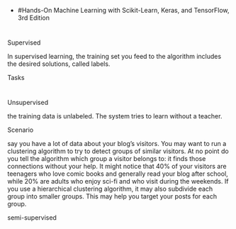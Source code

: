 - #Hands-On Machine Learning with Scikit-Learn, Keras, and TensorFlow, 3rd Edition
#
Supervised


In supervised learning, the training set you feed to the algorithm includes the desired solutions, called labels.


Tasks
#
Unsupervised


the training data is unlabeled. The system tries to learn without a teacher.


Scenario


say you have a lot of data about your blog’s visitors. You may want to run a clustering algorithm to try to detect groups of similar visitors. At no point do you tell the algorithm which group a visitor belongs to: it finds those connections without your help. It might notice that 40% of your visitors are teenagers who love comic books and generally read your blog after school, while 20% are adults who enjoy sci-fi and who visit during the weekends. If you use a hierarchical clustering algorithm, it may also subdivide each group into smaller groups. This may help you target your posts for each group.


semi-supervised